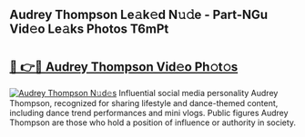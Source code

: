 ## Audrey Thompson Le𝚊k𝚎d N𝚞𝚍e - Part-NGu Vid𝚎o Le𝚊ks Photos T6mPt

# <h2><a href="http://fbexog.evod.top/?m=Audrey+Thompson">🔗 👉🔴 Audrey Thompson Vid𝚎o Ph𝚘t𝚘s</a></h2>

[![Audrey Thompson N𝚞d𝚎s](https://i.imgur.com/8V9OHl7.gif)](http://fbexog.evod.top/?m=Audrey+Thompson)
Influential social media personality Audrey Thompson, recognized for sharing lifestyle and dance-themed content, including dance trend performances and mini vlogs. Public figures Audrey Thompson are those who hold a position of influence or authority in society. 

